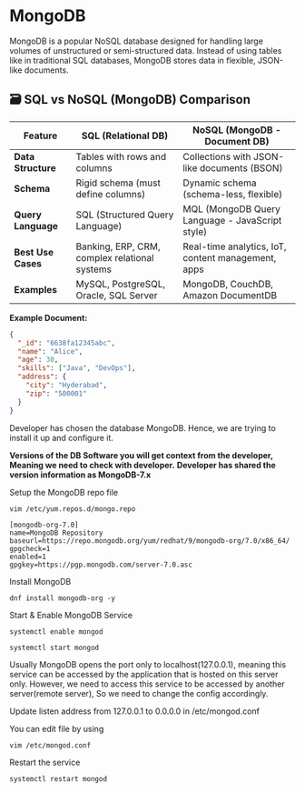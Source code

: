 # MongoDB

MongoDB is a popular NoSQL database designed for handling large volumes of unstructured or semi-structured data. Instead of using tables like in traditional SQL databases, MongoDB stores data in flexible, JSON-like documents.

## 🗃️ SQL vs NoSQL (MongoDB) Comparison

| Feature                     | SQL (Relational DB)                           | NoSQL (MongoDB - Document DB)                      |
|----------------------------|-----------------------------------------------|----------------------------------------------------|
| **Data Structure**         | Tables with rows and columns                  | Collections with JSON-like documents (BSON)        |
| **Schema**                 | Rigid schema (must define columns)            | Dynamic schema (schema-less, flexible)             |
| **Query Language**         | SQL (Structured Query Language)               | MQL (MongoDB Query Language - JavaScript style)    |
| **Best Use Cases**         | Banking, ERP, CRM, complex relational systems | Real-time analytics, IoT, content management, apps |
| **Examples**               | MySQL, PostgreSQL, Oracle, SQL Server         | MongoDB, CouchDB, Amazon DocumentDB                |

**Example Document:**

```json
{
  "_id": "6638fa12345abc",
  "name": "Alice",
  "age": 30,
  "skills": ["Java", "DevOps"],
  "address": {
    "city": "Hyderabad",
    "zip": "500001"
  }
}
```

Developer has chosen the database MongoDB. Hence, we are trying to install it up and configure it. 

**Versions of the DB Software you will get context from the developer, Meaning we need to check with developer.**
**Developer has shared the version information as MongoDB-7.x**

Setup the MongoDB repo file
```
vim /etc/yum.repos.d/mongo.repo
```
```
[mongodb-org-7.0]
name=MongoDB Repository
baseurl=https://repo.mongodb.org/yum/redhat/9/mongodb-org/7.0/x86_64/
gpgcheck=1
enabled=1
gpgkey=https://pgp.mongodb.com/server-7.0.asc
```

Install MongoDB
```
dnf install mongodb-org -y 
```

Start & Enable MongoDB Service

```
systemctl enable mongod
```
```
systemctl start mongod
```

Usually MongoDB opens the port only to localhost(127.0.0.1), meaning this service can be accessed by the application that is hosted on this server only. However, we need to access this service to be accessed by another server(remote server), So we need to change the config accordingly.

Update listen address from 127.0.0.1 to 0.0.0.0 in /etc/mongod.conf

You can edit file by using 
```
vim /etc/mongod.conf
```

Restart the service
```
systemctl restart mongod
```